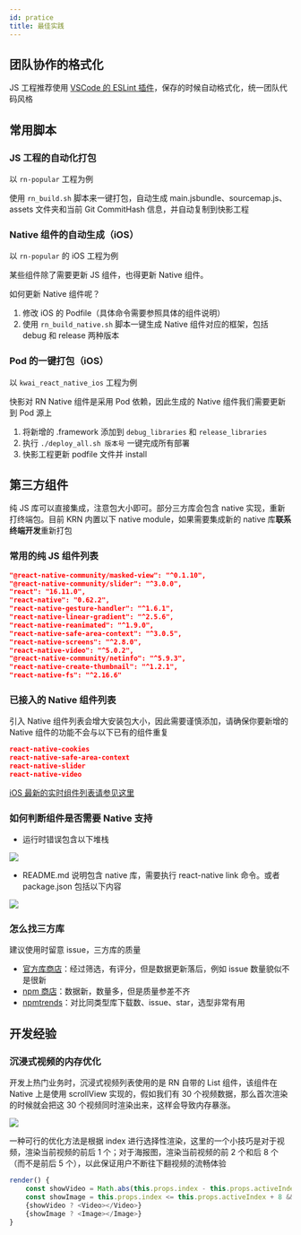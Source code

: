 ```yaml
---
id: pratice
title: 最佳实践
---
```


## 团队协作的格式化

JS 工程推荐使用 [VSCode 的 ESLint 插件](https://marketplace.visualstudio.com/items?itemName=dbaeumer.vscode-eslint)，保存的时候自动格式化，统一团队代码风格


## 常用脚本
### JS 工程的自动化打包

以 `rn-popular` 工程为例

使用 `rn_build.sh` 脚本来一键打包，自动生成 main.jsbundle、sourcemap.js、assets 文件夹和当前 Git CommitHash 信息，并自动复制到快影工程

### Native 组件的自动生成（iOS）

以 `rn-popular` 的 iOS 工程为例

某些组件除了需要更新 JS 组件，也得更新 Native 组件。

如何更新 Native 组件呢？

1. 修改 iOS 的 Podfile（具体命令需要参照具体的组件说明）
2. 使用 `rn_build_native.sh` 脚本一键生成 Native 组件对应的框架，包括 debug 和 release 两种版本

### Pod 的一键打包（iOS）

以 `kwai_react_native_ios` 工程为例

快影对 RN Native 组件是采用 Pod 依赖，因此生成的 Native 组件我们需要更新到 Pod 源上

1. 将新增的 .framework 添加到 `debug_libraries` 和 `release_libraries`
2. 执行 `./deploy_all.sh 版本号` 一键完成所有部署
3. 快影工程更新 podfile 文件并 install


## 第三方组件
纯 JS 库可以直接集成，注意包大小即可。部分三方库会包含 native 实现，重新打终端包。目前 KRN 内置以下 native module，如果需要集成新的 native 库**联系终端开发**重新打包

### 常用的纯 JS 组件列表

```json
"@react-native-community/masked-view": "^0.1.10",
"@react-native-community/slider": "^3.0.0",
"react": "16.11.0",
"react-native": "0.62.2",
"react-native-gesture-handler": "^1.6.1",
"react-native-linear-gradient": "^2.5.6",
"react-native-reanimated": "^1.9.0",
"react-native-safe-area-context": "^3.0.5",
"react-native-screens": "^2.8.0",
"react-native-video": "^5.0.2",
"@react-native-community/netinfo": "^5.9.3",
"react-native-create-thumbnail": "^1.2.1",
"react-native-fs": "^2.16.6"
```

### 已接入的 Native 组件列表
引入 Native 组件列表会增大安装包大小，因此需要谨慎添加，请确保你要新增的 Native 组件的功能不会与以下已有的组件重复

```json
react-native-cookies
react-native-safe-area-context
react-native-slider	
react-native-video
```

[iOS 最新的实时组件列表请参见这里](http://git.corp.kuaishou.com/chenying09/kwai_react_native_ios/-/tree/master/release_libraries)


### 如何判断组件是否需要 Native 支持
+ 运行时错误包含以下堆栈

![](../img/miss_native.png)

+ README.md 说明包含 native 库，需要执行 react-native link 命令。或者 package.json 包括以下内容

![](../img/miss_native2.png)

### 怎么找三方库
建议使用时留意 issue，三方库的质量

+ [官方库商店](https://reactnative.directory/)：经过筛选，有评分，但是数据更新落后，例如 issue 数量貌似不是很新
+ [npm 商店](https://www.npmjs.com/)：数据新，数量多，但是质量参差不齐
+ [npmtrends](https://www.npmtrends.com/)：对比同类型库下载数、issue、star，选型非常有用


## 开发经验
### 沉浸式视频的内存优化
开发上热门业务时，沉浸式视频列表使用的是 RN 自带的 List 组件，该组件在 Native 上是使用 scrollView 实现的，假如我们有 30 个视频数据，那么首次渲染的时候就会把这 30 个视频同时渲染出来，这样会导致内存暴涨。

![](../img/popular_example.png)

一种可行的优化方法是根据 index 进行选择性渲染，这里的一个小技巧是对于视频，渲染当前视频的前后 1 个；对于海报图，渲染当前视频的前 2 个和后 8 个（而不是前后 5 个），以此保证用户不断往下翻视频的流畅体验

```js
render() {
	const showVideo = Math.abs(this.props.index - this.props.activeIndex) <= 1;
	const showImage = this.props.index <= this.props.activeIndex + 8 && this.props.index >= this.props.activeIndex - 2;
	{showVideo ? <Video></Video>}
	{showImage ? <Image></Image>}
}
```





